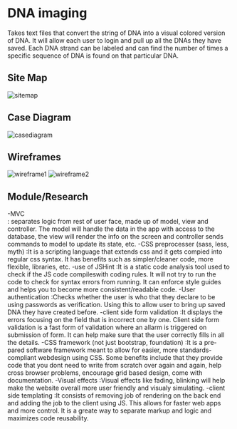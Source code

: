 DNA imaging
===========

Takes text files that convert the string of DNA into a visual colored version of DNA. It will allow each user to login and pull up all the DNAs they have saved. Each DNA strand can be labeled and can find the number of times a specific sequence of DNA is found on that particular DNA.
	
Site Map
--------
![sitemap](https://github.com/xsweetpea/2014-finalproject/blob/master/documentation/sitemap.png)

Case Diagram
------------
![casediagram](https://github.com/xsweetpea/2014-finalproject/blob/master/documentation/casediagram.png)

Wireframes
----------
![wireframe1](https://github.com/xsweetpea/2014-finalproject/blob/master/documentation/wireframe1.png)
![wireframe2](https://github.com/xsweetpea/2014-finalproject/blob/master/documentation/wireframe2.png)

Module/Research
---------------
-MVC	
	: separates logic from rest of user face, made up of model, view and controller. The model will handle the data in the app with access to the database, the view will render the info on the screen and controller sends commands to model to update its state, etc.
-CSS preprocesser (sass, less, myth)
	:It is a scripting language that extends css and it gets compied into regular css syntax. It has benefits such as simpler/cleaner code, more flexible, libraries, etc. 
-use of JSHint
	:It is a static code analysis tool used to check if the JS code compileswith coding rules. It will not try to run the code to check for syntax errors from running. It can enforce style guides and helps you to become more consistent/readable code. 
-User authentication
	:Checks whether the user is who that they declare to be using passwords as verification. Using this to allow user to bring up saved DNA they have created before.
-client side form validation
	:It displays the errors focusing on the field that is incorrect one by one. Client side form validation is a fast form of validation where an allarm is triggered on submission of form. It can help make sure that the user correctly fills in all the details. 
-CSS framework (not just bootstrap, foundation)
	:It is a pre-pared software framework meant to allow for easier, more standards-compliant webdesign using CSS. Some benefits include that they provide code that you dont need to write from scratch over again and again, help cross browser problems, encourage grid based design, come with documentation.
-Visual effects
	:Visual effects like fading, blinking will help make the website overall more user friendly and visualy simulating.
-client side templating
	:It consists of removing job of rendering on the back end and adding the job to the client using JS. This allows for faster web apps and more control. It is a greate way to separate markup and logic and maximizes code reusability. 
